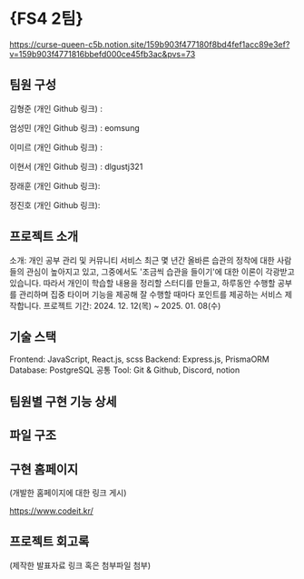 # {FS4 2팀}

https://curse-queen-c5b.notion.site/159b903f477180f8bd4fef1acc89e3ef?v=159b903f4771816bbefd000ce45fb3ac&pvs=73

## 팀원 구성

김형준 (개인 Github 링크) : 

엄성민 (개인 Github 링크) : eomsung

이미르 (개인 Github 링크) :

이현서 (개인 Github 링크) : dlgustj321

장래훈 (개인 Github 링크):

정진호 (개인 Github 링크):

## 프로젝트 소개
소개: 개인 공부 관리 및 커뮤니티 서비스
최근 몇 년간 올바른 습관의 정착에 대한 사람들의 관심이 높아지고 있고, 그중에서도 '조금씩 습관을 들이기'에 대한 이론이 각광받고 있습니다. 따라서 개인이 학습할 내용을 정리할 스터디를 만들고, 하루동안 수행할 공부를 관리하며 집중 타이머 기능을 제공해 잘 수행할 때마다 포인트를 제공하는 서비스 제작합니다.
프로젝트 기간: 2024. 12. 12(목) ~ 2025. 01. 08(수)

## 기술 스택

Frontend: JavaScript, React.js, scss
Backend: Express.js, PrismaORM
Database: PostgreSQL
공통 Tool: Git & Github, Discord, notion

## 팀원별 구현 기능 상세

## 파일 구조

## 구현 홈페이지

(개발한 홈페이지에 대한 링크 게시)

https://www.codeit.kr/

## 프로젝트 회고록

(제작한 발표자료 링크 혹은 첨부파일 첨부)
